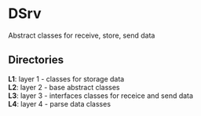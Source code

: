 # DSrv
Abstract classes for receive, store, send data

## Directories
**L1**: layer 1 - classes for storage data  
**L2**: layer 2 - base abstract classes  
**L3**: layer 3 - interfaces classes for receice and send data  
**L4**: layer 4 - parse data classes  
